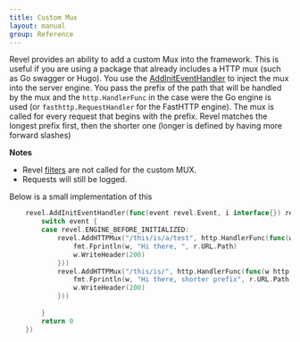 ```yaml
---
title: Custom Mux
layout: manual
group: Reference
---
```


Revel provides an ability to add a custom Mux into the framework. This is useful if you are
using a package that already includes a HTTP mux (such as Go swagger or Hugo). 
You use the [AddInitEventHandler](/manual/startup-shutdown.html#revel_event_hooks) 
to inject the 
mux into the server engine. You pass the prefix of the path that will be handled by the mux
and the `http.HandlerFunc` in the case were the Go engine is used (or `fasthttp.RequestHandler` 
for the FastHTTP engine). The mux is called for every request that begins with the prefix.
Revel matches the longest prefix first, then the shorter one (longer is defined by having more 
forward slashes)

**Notes**

* Revel [filters](manual/filters.html) are not called for the custom MUX. 
* Requests will still be logged. 


Below is a small implementation of this

```go
	revel.AddInitEventHandler(func(event revel.Event, i interface{}) revel.EventResponse {
		switch event {
		case revel.ENGINE_BEFORE_INITIALIZED:
            revel.AddHTTPMux("/this/is/a/test", http.HandlerFunc(func(w http.ResponseWriter, r *http.Request) {
                fmt.Fprintln(w, "Hi there, ", r.URL.Path)
                w.WriteHeader(200)
            }))
            revel.AddHTTPMux("/this/is/", http.HandlerFunc(func(w http.ResponseWriter, r *http.Request) {
                fmt.Fprintln(w, "Hi there, shorter prefix", r.URL.Path)
                w.WriteHeader(200)
            }))
    
		}
		return 0
	})

```
